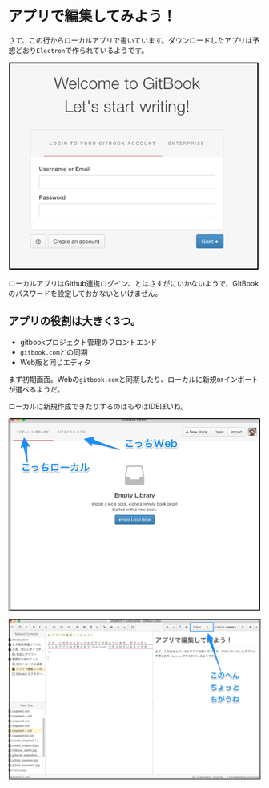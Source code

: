 # アプリで編集してみよう！

さて、この行からローカルアプリで書いています。ダウンロードしたアプリは予想どおり`Electron`で作られているようです。

![](Start_GitBook_Editor.jpg)

ローカルアプリはGithub連携ログイン、とはさすがにいかないようで、GitBookのパスワードを設定しておかないといけません。

## アプリの役割は大きく3つ。

- gitbookプロジェクト管理のフロントエンド
- `gitbook.com`との同期
- Web版と同じエディタ

まず初期画面。Webの`gitbook.com`と同期したり、ローカルに新規orインポートが選べるようだ。

ローカルに新規作成できたりするのはもやはIDEぽいね。

![](gitbook_editor_local.jpg)



![](editor_diff.jpg)